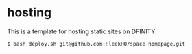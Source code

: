 # hosting

This is a template for hosting static sites on DFINITY.

```bash
$ bash deploy.sh git@github.com:FleekHQ/space-homepage.git
```


